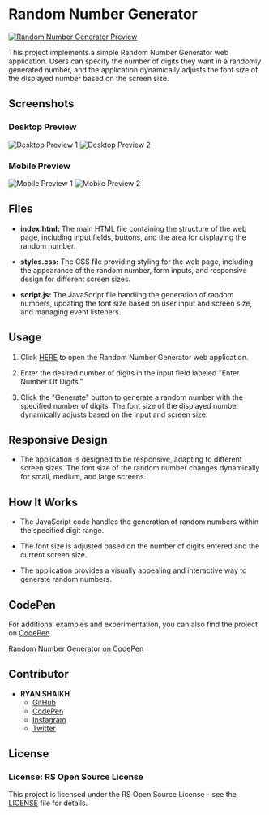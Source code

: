 # Random Number Generator

[![Random Number Generator Preview](assets/preview.png)](https://ryanshaikh.github.io/RandomNumberGenerator/)

This project implements a simple Random Number Generator web application. Users can specify the number of digits they want in a randomly generated number, and the application dynamically adjusts the font size of the displayed number based on the screen size.

## Screenshots

### Desktop Preview

![Desktop Preview 1](assets/screenshot1.png)
![Desktop Preview 2](assets/screenshot2.png)

### Mobile Preview

![Mobile Preview 1](assets/screenshot3.png)
![Mobile Preview 2](assets/screenshot4.png)


## Files

- **index.html:** The main HTML file containing the structure of the web page, including input fields, buttons, and the area for displaying the random number.

- **styles.css:** The CSS file providing styling for the web page, including the appearance of the random number, form inputs, and responsive design for different screen sizes.

- **script.js:** The JavaScript file handling the generation of random numbers, updating the font size based on user input and screen size, and managing event listeners.

## Usage

1. Click [HERE](https://ryanshaikh.github.io/RandomNumberGenerator/) to open the Random Number Generator web application.

2. Enter the desired number of digits in the input field labeled "Enter Number Of Digits."

3. Click the "Generate" button to generate a random number with the specified number of digits. The font size of the displayed number dynamically adjusts based on the input and screen size.

## Responsive Design

- The application is designed to be responsive, adapting to different screen sizes. The font size of the random number changes dynamically for small, medium, and large screens.

## How It Works

- The JavaScript code handles the generation of random numbers within the specified digit range.

- The font size is adjusted based on the number of digits entered and the current screen size.

- The application provides a visually appealing and interactive way to generate random numbers.

## CodePen

For additional examples and experimentation, you can also find the project on [CodePen](https://codepen.io/ryanshaikh/pen/QWoWZjK).

[Random Number Generator on CodePen](https://codepen.io/ryanshaikh/pen/QWoWZjK)

## Contributor

- **RYAN SHAIKH**
  - [GitHub](https://github.com/ryanshaikh)
  - [CodePen](https://codepen.io/ryanshaikh/pen/QWoWZjK)
  - [Instagram](https://www.instagram.com/ryanshaikhofficial/)
  - [Twitter](https://twitter.com/REALRYANSHAIKH/)

## License

### License: RS Open Source License

This project is licensed under the RS Open Source License - see the [LICENSE](LICENSE) file for details.
